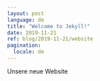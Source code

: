 ```yaml
---
layout: post
language: de
title: "Welcome to Jekyll!"
date: 2019-11-21
ref: blog/2019-11-21/website
pagination:
  locale: de
---
```


Unsere neue Website
